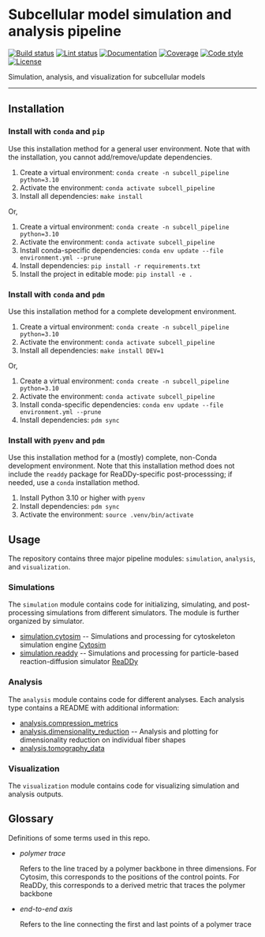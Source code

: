 # Subcellular model simulation and analysis pipeline

[![Build status](https://simularium.github.io/subcell-pipeline/_badges/build.svg)](https://github.com/simularium/subcell-pipeline/actions?query=workflow%3Abuild)
[![Lint status](https://simularium.github.io/subcell-pipeline/_badges/lint.svg)](https://github.com/simularium/subcell-pipeline/actions?query=workflow%3Alint)
[![Documentation](https://simularium.github.io/subcell-pipeline/_badges/documentation.svg)](https://simularium.github.io/subcell-pipeline/)
[![Coverage](https://simularium.github.io/subcell-pipeline/_badges/coverage.svg)](https://simularium.github.io/subcell-pipeline/_coverage/)
[![Code style](https://simularium.github.io/subcell-pipeline/_badges/style.svg)](https://github.com/psf/black)
[![License](https://simularium.github.io/subcell-pipeline/_badges/license.svg)](https://github.com/simularium/subcell-pipeline/blob/main/LICENSE)

Simulation, analysis, and visualization for subcellular models

---

## Installation

### Install with `conda` and `pip`

Use this installation method for a general user environment.
Note that with the installation, you cannot add/remove/update dependencies.

1. Create a virtual environment: `conda create -n subcell_pipeline python=3.10`
2. Activate the environment: `conda activate subcell_pipeline`
3. Install all dependencies: `make install`

Or,

1. Create a virtual environment: `conda create -n subcell_pipeline python=3.10`
2. Activate the environment: `conda activate subcell_pipeline`
3. Install conda-specific dependencies: `conda env update --file environment.yml --prune`
4. Install dependencies: `pip install -r requirements.txt`
5. Install the project in editable mode: `pip install -e .`

### Install with `conda` and `pdm`

Use this installation method for a complete development environment.

1. Create a virtual environment: `conda create -n subcell_pipeline python=3.10`
2. Activate the environment: `conda activate subcell_pipeline`
3. Install all dependencies: `make install DEV=1`

Or,

1. Create a virtual environment: `conda create -n subcell_pipeline python=3.10`
2. Activate the environment: `conda activate subcell_pipeline`
3. Install conda-specific dependencies: `conda env update --file environment.yml --prune`
4. Install dependencies: `pdm sync`

### Install with `pyenv` and `pdm`

Use this installation method for a (mostly) complete, non-Conda development environment.
Note that this installation method does not include the `readdy` package for ReaDDy-specific post-processsing; if needed, use a `conda` installation method.

1. Install Python 3.10 or higher with `pyenv`
2. Install dependencies: `pdm sync`
3. Activate the environment: `source .venv/bin/activate`

## Usage

The repository contains three major pipeline modules: `simulation`, `analysis`, and `visualization`.

### Simulations

The `simulation` module contains code for initializing, simulating, and post-processing simulations from different simulators.
The module is further organized by simulator.

- [simulation.cytosim](https://github.com/simularium/subcell-pipeline/blob/main/subcell_pipeline/simulation/cytosim) -- Simulations and processing for cytoskeleton simulation engine [Cytosim](https://gitlab.com/f-nedelec/cytosim)
- [simulation.readdy](https://github.com/simularium/subcell-pipeline/blob/main/subcell_pipeline/simulation/readdy) -- Simulations and processing for particle-based reaction-diffusion simulator [ReaDDy](https://readdy.github.io/)

### Analysis

The `analysis` module contains code for different analyses.
Each analysis type contains a README with additional information:

- [analysis.compression_metrics](https://github.com/simularium/subcell-pipeline/blob/main/subcell_pipeline/analysis/compression_metrics)
- [analysis.dimensionality_reduction](https://github.com/simularium/subcell-pipeline/blob/main/subcell_pipeline/analysis/dimensionality_reduction) -- Analysis and plotting for dimensionality reduction on individual fiber shapes
- [analysis.tomography_data](https://github.com/simularium/subcell-pipeline/blob/main/subcell_pipeline/analysis/tomography_data)

### Visualization

The `visualization` module contains code for visualizing simulation and analysis outputs.

## Glossary

Definitions of some terms used in this repo.

- *polymer trace*

    Refers to the line traced by a polymer backbone in three dimensions. For Cytosim, this corresponds to the positions of the control points. For ReaDDy, this corresponds to a derived metric that traces the polymer backbone

- *end-to-end axis*

    Refers to the line connecting the first and last points of a polymer trace
